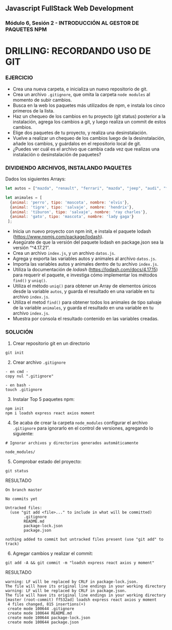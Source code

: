 ## Javascript FullStack Web Development
### Módulo 6, Sesión 2 - INTRODUCCIÓN AL GESTOR DE PAQUETES NPM

# DRILLING: RECORDANDO USO DE GIT 

### EJERCICIO

- Crea una nueva carpeta, e inicializa un nuevo repositorio de git.  
- Crea un archivo `.gitignore`, que omita la carpeta `node modules` al momento de subir cambios.  
- Busca en la web los paquetes más utilizados de npm, e instala los cinco primeros de la lista.  
- Haz un chequeo de los cambios en tu proyecto (git status) posterior a la instalación, agrega los cambios a git, y luego realiza un commit de estos cambios.  
- Elige dos paquetes de tu proyecto, y realiza una desinstalación.  
- Vuelve a realizar un chequeo de los cambios luego de la  desinstalación, añade los cambios, y guárdalos en el repositorio local de git.  
- ¿Puedes ver cuál es el archivo que cambia cada vez que realizas una instalación o desinstalación de paquetes? 

### DIVIDIENDO ARCHIVOS, INSTALANDO PAQUETES

Dados los siguientes Arrays: 

```JAVASCRIPT
let autos = ["mazda", "renault", "ferrari", "mazda", "jeep", "audi", "ferrari"];  
```

```JAVASCRIPT
let animales = [  
  {animal: 'perro', tipo: 'mascota', nombre: 'elvis'},  
  {animal: 'tigre', tipo: 'salvaje', nombre: 'hendrix'},  
  {animal: 'tiburon', tipo: 'salvaje', nombre: 'ray charles'},  
  {animal: 'gato', tipo: 'mascota', nombre: 'lady gaga'} 
 ];  
 ```
- Inicia un nuevo proyecto con npm init, e instala el paquete lodash (https://www.npmjs.com/package/lodash).
- Asegúrate de que la versión del paquete lodash en package.json sea la versión “^4.17.21”. 
- Crea un archivo `index.js`, y un archivo `datos.js`. 
- Agrega y exporta las variables autos y animales al archivo `datos.js`. 
- Importa las variables autos y animales dentro de tu archivo `index.js`. 
- Utiliza la documentación de *lodash* (https://lodash.com/docs/4.17.15) para requerir el paquete, e investiga cómo implementar los métodos `find()` y `uniq()`. 
- Utiliza el método `uniq()` para obtener un Array de elementos únicos desde la variable `autos`, y guarda el resultado en una variable en tu archivo `index.js`. 
- Utiliza  el  metod  `find()`  para  obtener  todos  los  animales  de  tipo  salvaje  de  la  variable `animales`, y guarda el resultado en una variable en tu archivo `index.js`. 
- Muestra por consola el resultado contenido en las variables creadas.

### SOLUCIÓN

1. Crear repositorio git en un directorio
```
git init
```
2. Crear archivo `.gitignore`
```
- en cmd -
copy nul ".gitignore"

- en bash -
touch .gitignore
```
3. Instalar Top 5 paquetes npm: 
```
npm init
npm i loadsh express react axios moment
```
4. Se acaba de crear la carpeta `node_modules` configurar el archivo `.gitignore` para ignorarlo en el control de versiones, agregando lo siguiente:
```
# Ignorar archivos y directorios generados automáticamente

node_modules/
```
5. Comprobar estado del proyecto:
```
git status
```
RESULTADO
```
On branch master

No commits yet

Untracked files:
  (use "git add <file>..." to include in what will be committed)
        .gitignore
        README.md
        package-lock.json
        package.json

nothing added to commit but untracked files present (use "git add" to track)
```
6. Agregar cambios y realizar el commit:
```
git add -A && git commit -m "loadsh express react axios y moment"
```
RESULTADO
```
warning: LF will be replaced by CRLF in package-lock.json.
The file will have its original line endings in your working directory
warning: LF will be replaced by CRLF in package.json.
The file will have its original line endings in your working directory
[master (root-commit) ff532ad] loadsh express react axios y moment
 4 files changed, 815 insertions(+)
 create mode 100644 .gitignore
 create mode 100644 README.md
 create mode 100644 package-lock.json
 create mode 100644 package.json
```